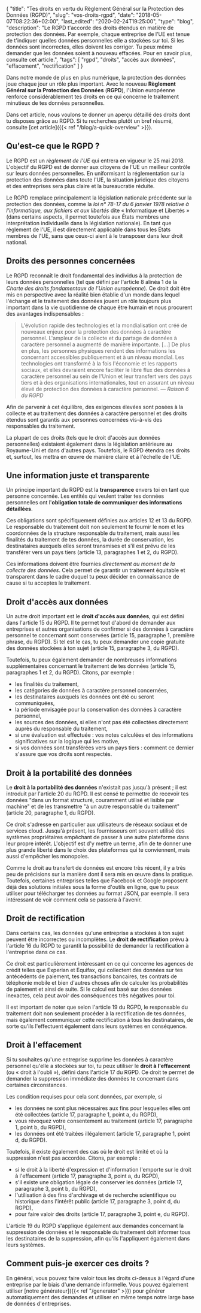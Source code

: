 {
	"title": "Tes droits en vertu du Règlement Général sur la Protection des Données (RGPD)",
	"slug": "vos-droits-rgpd",
	"date": "2018-05-07T08:22:36+02:00",
	"last_edited": "2020-02-24T19:25:00",
	"type": "blog",
	"description": "Le RGPD t'accorde des droits étendus en matière de protection des données. Par exemple, chaque entreprise de l'UE est tenue de t'indiquer quelles données personnelles elle a stockées sur toi. Si les données sont incorrectes, elles doivent les corriger. Tu peux même demander que les données soient à nouveau effacées. Pour en savoir plus, consulte cet article.",
	"tags": [ "rgpd", "droits", "accès aux données", "effacement", "rectification" ]
}

Dans notre monde de plus en plus numérique, la protection des données joue chaque jour un rôle plus important. Avec le nouveau **Règlement Général sur la Protection des Données** (**RGPD**), l'Union européenne renforce considérablement tes droits en ce qui concerne le traitement minutieux de tes données personnelles.

Dans cet article, nous voulons te donner un aperçu détaillé des droits dont tu disposes grâce au RGPD. Si tu recherches plutôt un bref résumé, consulte [cet article]({{< ref "/blog/a-quick-overview" >}}).

## Qu'est-ce que le RGPD ?

Le RGPD est un *règlement de l'UE* qui entrera en vigueur le 25 mai 2018. L'objectif du RGPD est de donner aux citoyens de l'UE un meilleur contrôle sur leurs données personnelles. En uniformisant la réglementation sur la protection des données dans toute l'UE, la situation juridique des citoyens et des entreprises sera plus claire et la bureaucratie réduite.

Le RGPD remplace principalement la législation nationale précédente sur la protection des données, comme la *loi n° 78-17 du 6 janvier 1978 relative à l'informatique, aux fichiers et aux libertés* dite « Informatique et Libertés » (dans certains aspects, il permet toutefois aux États membres une interprétation individuelle dans la législation nationale). En tant que règlement de l'UE, il est directement applicable dans tous les États membres de l'UE, sans que ceux-ci aient à le transposer dans leur droit national.

## Droits des personnes concernées

Le RGPD reconnaît le droit fondamental des individus à la protection de leurs données personnelles (tel que défini par l'article 8 alinéa 1 de la *Charte des droits fondamentaux de l'Union européenne*). Ce droit doit être mis en perspective avec la réalité bien établie d'un monde dans lequel l'échange et le traitement des données jouent un rôle toujours plus important dans la vie quotidienne de chaque être humain et nous procurent des avantages indispensables :

> L'évolution rapide des technologies et la mondialisation ont créé de nouveaux enjeux pour la protection des données à caractère personnel. L'ampleur de la collecte et du partage de données à caractère personnel a augmenté de manière importante. […] De plus en plus, les personnes physiques rendent des informations les concernant accessibles publiquement et à un niveau mondial. Les technologies ont transformé à la fois l'économie et les rapports sociaux, et elles devraient encore faciliter le libre flux des données à caractère personnel au sein de l'Union et leur transfert vers des pays tiers et à des organisations internationales, tout en assurant un niveau élevé de protection des données à caractère personnel.
> — <cite>Raison 6 du RGPD</cite>

Afin de parvenir à cet équilibre, des exigences élevées sont posées à la collecte et au traitement des données à caractère personnel et des droits étendus sont garantis aux personnes concernées vis-à-vis des responsables du traitement.

La plupart de ces droits (tels que le droit d'accès aux données personnelles) existaient également dans la législation antérieure au Royaume-Uni et dans d'autres pays. Toutefois, le RGPD étendra ces droits et, surtout, les mettra en œuvre de manière claire et à l'échelle de l'UE.

## Une information juste et transparente

Un principe important du RGPD est la **transparence** envers toi en tant que personne concernée. Les entités qui veulent traiter tes données personnelles ont l'**obligation totale de communiquer des informations détaillées**.

Ces obligations sont spécifiquement définies aux articles 12 et 13 du RGPD. Le responsable du traitement doit non seulement te fournir le nom et les coordonnées de la structure responsable du traitement, mais aussi les finalités du traitement de tes données, la durée de conservation, les destinataires auxquels elles seront transmises et s'il est prévu de les transférer vers un pays tiers (article 13, paragraphes 1 et 2, du RGPD).

Ces informations doivent être fournies *directement au moment de la collecte des données*. Cela permet de garantir un traitement équitable et transparent dans le cadre duquel tu peux décider en connaissance de cause si tu acceptes le traitement.

## Droit d'accès aux données

Un autre droit important est le **droit d'accès aux données**, qui est défini dans l'article 15 du RGPD. Il te permet tout d'abord de demander aux entreprises et autres organisations de confirmer si des données à caractère personnel te concernant sont conservées (article 15, paragraphe 1, première phrase, du RGPD). Si tel est le cas, tu peux demander une copie gratuite des données stockées à ton sujet (article 15, paragraphe 3, du RGPD).

Toutefois, tu peux également demander de nombreuses informations supplémentaires concernant le traitement de tes données (article 15, paragraphes 1 et 2, du RGPD). Citons, par exemple :

* les finalités du traitement,
* les catégories de données à caractère personnel concernées,
* les destinataires auxquels les données ont été ou seront communiquées,
* la période envisagée pour la conservation des données à caractère personnel,
* les sources des données, si elles n'ont pas été collectées directement auprès du responsable du traitement,
* si une évaluation est effectuée : vos notes calculées et des informations significatives sur la logique qui les motive,
* si vos données sont transférées vers un pays tiers : comment ce dernier s'assure que vos droits sont respectés.

## Droit à la portabilité des données

Le **droit à la portabilité des données** n'existait pas jusqu'à présent ; il est introduit par l'article 20 du RGPD. Il est censé te permettre de recevoir tes données "dans un format structuré, couramment utilisé et lisible par machine" et de les transmettre "à un autre responsable du traitement" (article 20, paragraphe 1, du RGPD).

Ce droit s'adresse en particulier aux utilisateurs de réseaux sociaux et de services cloud. Jusqu'à présent, les fournisseurs ont souvent utilisé des systèmes propriétaires empêchant de passer à une autre plateforme dans leur propre intérêt. L'objectif est d'y mettre un terme, afin de te donner une plus grande liberté dans le choix des plateformes qui te conviennent, mais aussi d'empêcher les monopoles.

Comme le droit au transfert de données est encore très récent, il y a très peu de précisions sur la manière dont il sera mis en œuvre dans la pratique. Toutefois, certaines entreprises telles que Facebook et Google proposent déjà des solutions initiales sous la forme d'outils en ligne, que tu peux utiliser pour télécharger tes données au format JSON, par exemple. Il sera intéressant de voir comment cela se passera à l'avenir.

## Droit de rectification

Dans certains cas, les données qu'une entreprise a stockées à ton sujet peuvent être incorrectes ou incomplètes. Le **droit de rectification** prévu à l'article 16 du RGPD te garantit la possibilité de demander la rectification à l'entreprise dans ce cas.

Ce droit est particulièrement intéressant en ce qui concerne les agences de crédit telles que Experian et Equifax, qui collectent des données sur tes antécédents de paiement, tes transactions bancaires, tes contrats de téléphonie mobile et bien d'autres choses afin de calculer les probabilités de paiement et ainsi de suite. Si le calcul est basé sur des données inexactes, cela peut avoir des conséquences très négatives pour toi.

Il est important de noter que selon I'article 19 du RGPD, le responsable du traitement doit non seulement procéder à la rectification de tes données, mais également communiquer cette rectification à tous les destinataires, de sorte qu'ils l'effectuent également dans leurs systèmes en conséquence.

## Droit à l'effacement

Si tu souhaites qu'une entreprise supprime les données à caractère personnel qu'elle a stockées sur toi, tu peux utiliser le **droit à l'effacement** (ou « droit à l'oubli »), défini dans l'article 17 du RGPD. Ce droit te permet de demander la suppression immédiate des données te concernant dans certaines circonstances.

Les condition requises pour cela sont données, par exemple, si

* les données ne sont plus nécessaires aux fins pour lesquelles elles ont été collectées (article 17, paragraphe 1, point a, du RGPD),
* vous révoquez votre consentement au traitement (article 17, paragraphe 1, point b, du RGPD),
* les données ont été traitées illégalement (article 17, paragraphe 1, point d, du RGPD).

Toutefois, il existe également des cas où le droit est limité et où la suppression n'est pas accordée. Citons, par exemple :

* si le droit à la liberté d'expression et d'information l'emporte sur le droit à l'effacement (article 17, paragraphe 3, point a, du RGPD),
* s'il existe une obligation légale de conserver les données (article 17, paragraphe 3, point b, du RGPD),
* l'utilisation à des fins d'archivage et de recherche scientifique ou historique dans l'intérêt public (article 17, paragraphe 3, point d, du RGPD),
* pour faire valoir des droits (article 17, paragraphe 3, point e, du RGPD).

L'article 19 du RGPD s'applique également aux demandes concernant la suppression de données et le responsable du traitement doit informer tous les destinataires de la suppression, afin qu'ils l'appliquent également dans leurs systèmes.

## Comment puis-je exercer ces droits ?

En général, vous pouvez faire valoir tous les droits ci-dessus à l'égard d'une entreprise par le biais d'une demande informelle. Vous pouvez également utiliser [notre générateur]({{< ref "/generator" >}}) pour générer automatiquement des demandes et utiliser en même temps notre large base de données d'entreprises.

<!-- TODO: Write and link article. -->
